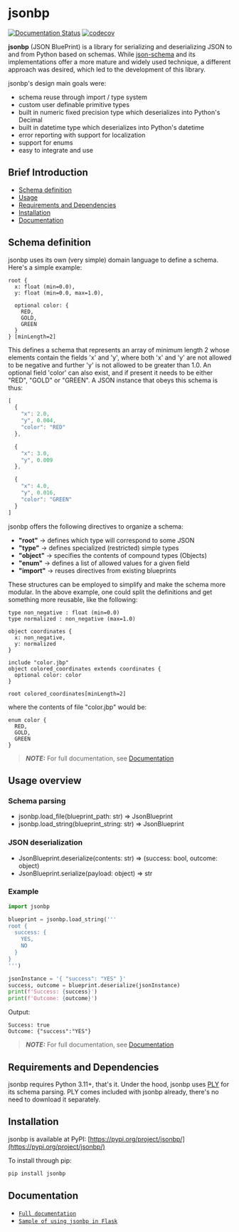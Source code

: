 
# jsonbp

[![Documentation Status](https://readthedocs.org/projects/jsonbp/badge/?version=latest)](http://jsonbp.readthedocs.io/?badge=latest)
[![codecov](https://codecov.io/github/vottini/jsonbp/graph/badge.svg?token=N2H2WJ0SC5)](https://codecov.io/github/vottini/jsonbp)

**jsonbp** (JSON BluePrint) is a library for serializing and deserializing JSON
to and from Python based on schemas. While [json-schema][json_schema] and its
implementations offer a more mature and widely used technique, a different
approach was desired, which led to the development of this library.

jsonbp's design main goals were:
- schema reuse through import / type system
- custom user definable primitive types
- built in numeric fixed precision type which deserializes into Python's Decimal
- built in datetime type which deserializes into Python's datetime
- error reporting with support for localization
- support for enums
- easy to integrate and use

## Brief Introduction
 - [Schema definition](#schema-definition)
 - [Usage](#usage)
 - [Requirements and Dependencies](#requirements-and-dependencies)
 - [Installation](#installation)
 - [Documentation](#documentation)

## Schema definition

jsonbp uses its own (very simple) domain language to define a schema.
Here's a simple example:

```
root {
  x: float (min=0.0),
  y: float (min=0.0, max=1.0),

  optional color: {
    RED,
    GOLD,
    GREEN
  }
} [minLength=2]
```

This defines a schema that represents an array of minimum length 2 whose
elements contain the fields 'x' and 'y', where both 'x' and 'y' are not
allowed to be negative and further 'y' is not allowed to be greater than 1.0.
An optional field 'color' can also exist, and if present it needs to be either
"RED", "GOLD" or "GREEN". A JSON instance that obeys this schema is thus:

```js
[
  {
    "x": 2.0,
    "y", 0.004,
    "color": "RED"
  },

  {
    "x": 3.0,
    "y", 0.009
  },

  {
    "x": 4.0,
    "y", 0.016,
    "color": "GREEN"
  }
]
```

jsonbp offers the following directives to organize a schema:
- **"root"** -> defines which type will correspond to some JSON
- **"type"** -> defines specialized (restricted) simple types
- **"object"** -> specifies the contents of compound types (Objects)
- **"enum"** -> defines a list of allowed values for a given field
- **"import"** -> reuses directives from existing blueprints

These structures can be employed to simplify and make the schema more
modular. In the above example, one could split the definitions and get
something more reusable, like the following:

```
type non_negative : float (min=0.0)
type normalized : non_negative (max=1.0)

object coordinates {
  x: non_negative,
  y: normalized
}

include "color.jbp"
object colored_coordinates extends coordinates {
  optional color: color
}

root colored_coordinates[minLength=2]
```

where the contents of file "color.jbp" would be:

```
enum color {
  RED,
  GOLD,
  GREEN
}
```

> **_NOTE:_**  For full documentation, see [Documentation](#documentation)

## Usage overview

### Schema parsing

- jsonbp.load\_file(blueprint\_path: str) => JsonBlueprint
- jsonbp.load\_string(blueprint\_string: str) => JsonBlueprint

### JSON deserialization

- JsonBlueprint.deserialize(contents: str) => (success: bool, outcome: object)
- JsonBlueprint.serialize(payload: object) => str

### Example

```py
import jsonbp

blueprint = jsonbp.load_string('''
root {
  success: {
    YES,
    NO
  }
}
''')

jsonInstance = '{ "success": "YES" }'
success, outcome = blueprint.deserialize(jsonInstance)
print(f'Success: {success}')
print(f'Outcome: {outcome}')
```

Output:

```
Success: true
Outcome: {"success":"YES"}
```

> **_NOTE:_**  For full documentation, see [Documentation](#documentation)

## Requirements and Dependencies

jsonbp requires Python 3.11+, that's it.
Under the hood, jsonbp uses [PLY][ply] for its schema parsing. PLY comes
included with jsonbp already, there's no need to download it separately.

## Installation

jsonbp is available at PyPI:  [https://pypi.org/project/jsonbp/](https://pypi.org/project/jsonbp/)

To install through pip:
```bash
pip install jsonbp
```

## Documentation

- [`Full documentation`](https://jsonbp.readthedocs.io/en/latest/)
- [`Sample of using jsonbp in Flask`](https://github.com/vottini/sample-jsonbp-flask)

[//]: References
   [json_schema]: <https://json-schema.org/>
   [ply]: <https://www.dabeaz.com/ply/>

